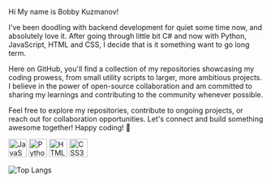 Hi My name is Bobby Kuzmanov!



I've been doodling with backend development for quiet some time now, and absolutely love it. After going through little bit C# and now with Python, JavaScript, HTML and CSS, I decide that is it something want to go long term.

Here on GitHub, you'll find a collection of my repositories showcasing my coding prowess, from small utility scripts to larger, more ambitious projects. I believe in the power of open-source collaboration and am committed to sharing my learnings and contributing to the community whenever possible.

Feel free to explore my repositories, contribute to ongoing projects, or reach out for collaboration opportunities. Let's connect and build something awesome together!
Happy coding! 🚀

<p align="left">
<a href="https://developer.mozilla.org/en-US/docs/Web/JavaScript" target="_blank" rel="noreferrer"><img src="https://raw.githubusercontent.com/danielcranney/readme-generator/main/public/icons/skills/javascript-colored.svg" width="36" height="36" alt="JavaScript" /></a>
<a href="https://www.python.org/" target="_blank" rel="noreferrer"><img src="https://raw.githubusercontent.com/danielcranney/readme-generator/main/public/icons/skills/python-colored.svg" width="36" height="36" alt="Python" /></a>
<a href="https://developer.mozilla.org/en-US/docs/Glossary/HTML5" target="_blank" rel="noreferrer">
    <img src="https://raw.githubusercontent.com/danielcranney/readme-generator/main/public/icons/skills/html5-colored.svg" width="36" height="36" alt="HTML5"></a>
<a href="https://www.w3.org/TR/CSS/#css" target="_blank" rel="noreferrer"><img src="https://raw.githubusercontent.com/danielcranney/readme-generator/main/public/icons/skills/css3-colored.svg" width="36" height="36" alt="CSS3" /></a>
</p>

![Top Langs](https://github-readme-stats.vercel.app/api/top-langs/?username=BobbyKuzmanov&layout=compact&theme=radical)
